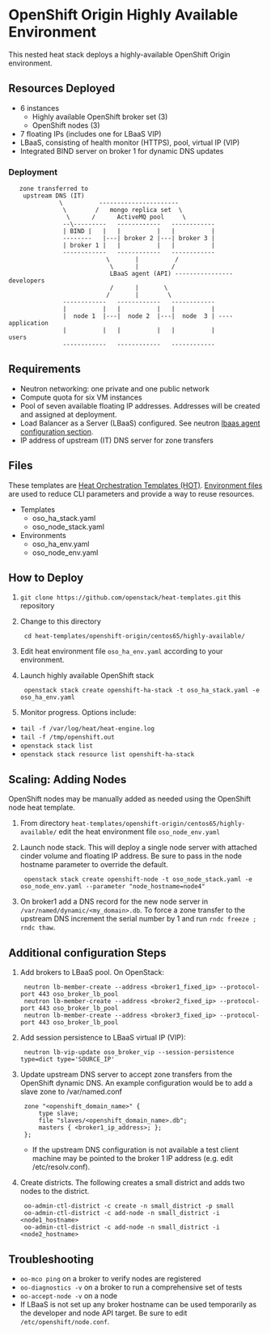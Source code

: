 # OpenShift Origin Highly Available Environment
This nested heat stack deploys a highly-available OpenShift Origin environment.

## Resources Deployed
* 6 instances
  * Highly available OpenShift broker set (3)
  * OpenShift nodes (3)
* 7 floating IPs (includes one for LBaaS VIP)
* LBaaS, consisting of health monitor (HTTPS), pool, virtual IP (VIP)
* Integrated BIND server on broker 1 for dynamic DNS updates

### Deployment



       zone transferred to
        upstream DNS (IT)
                  \          ----------------------
                   \        /   mongo replica set  \
                    \      /      ActiveMQ pool     \
                   --\---------   ------------   ------------
                   | BIND |   |   |          |   |          |
                   --------   |---| broker 2 |---| broker 3 |
                   | broker 1 |   |          |   |          |
                   ------------   ------------   ------------
                               \       |          /
                                \      |         /
                                LBaaS agent (API) ---------------- developers
                                /      |       \
                               /       |        \
                   ------------   ------------   ------------
                   |          |   |          |   |          |
                   |  node 1  |---|  node 2  |---|  node  3 | ---- application
                   |          |   |          |   |          |         users
                   ------------   ------------   ------------



## Requirements
* Neutron networking: one private and one public network
* Compute quota for six VM instances
* Pool of seven available floating IP addresses. Addresses will be created and assigned at deployment.
* Load Balancer as a Server (LBaaS) configured. See neutron [lbaas agent configuration section](https://www.rdoproject.org/networking/lbaas/).
* IP address of upstream (IT) DNS server for zone transfers

## Files
These templates are [Heat Orchestration Templates (HOT)](https://docs.openstack.org/heat/latest/template_guide/hot_guide.html).
[Environment files](https://docs.openstack.org/heat/latest/template_guide/environment.html) are used to reduce CLI parameters and provide a way to reuse resources.

* Templates
  * oso_ha_stack.yaml
  * oso_node_stack.yaml
* Environments
  * oso_ha_env.yaml
  * oso_node_env.yaml

## How to Deploy
1. `git clone https://github.com/openstack/heat-templates.git` this repository
2. Change to this directory

        cd heat-templates/openshift-origin/centos65/highly-available/

3. Edit heat environment file `oso_ha_env.yaml` according to your environment.
4. Launch highly available OpenShift stack

        openstack stack create openshift-ha-stack -t oso_ha_stack.yaml -e oso_ha_env.yaml

5. Monitor progress. Options include:
  * `tail -f /var/log/heat/heat-engine.log`
  * `tail -f /tmp/openshift.out`
  * `openstack stack list`
  * `openstack stack resource list openshift-ha-stack`

## Scaling: Adding Nodes

OpenShift nodes may be manually added as needed using the OpenShift node heat template.

1. From directory `heat-templates/openshift-origin/centos65/highly-available/` edit the heat environment file `oso_node_env.yaml`
2. Launch node stack. This will deploy a single node server with attached cinder volume and floating IP address. Be sure to pass in the node hostname parameter to override the default.

        openstack stack create openshift-node -t oso_node_stack.yaml -e oso_node_env.yaml --parameter "node_hostname=node4"

3. On broker1 add a DNS record for the new node server in `/var/named/dynamic/<my_domain>.db`. To force a zone transfer to the upstream DNS increment the serial number by 1 and run `rndc freeze ; rndc thaw`.

## Additional configuration Steps

1. Add brokers to LBaaS pool. On OpenStack:

        neutron lb-member-create --address <broker1_fixed_ip> --protocol-port 443 oso_broker_lb_pool
        neutron lb-member-create --address <broker2_fixed_ip> --protocol-port 443 oso_broker_lb_pool
        neutron lb-member-create --address <broker3_fixed_ip> --protocol-port 443 oso_broker_lb_pool

2. Add session persistence to LBaaS virtual IP (VIP):

        neutron lb-vip-update oso_broker_vip --session-persistence type=dict type='SOURCE_IP'

3. Update upstream DNS server to accept zone transfers from the OpenShift dynamic DNS. An example configuration would be to add a slave zone to /var/named.conf


        zone "<openshift_domain_name>" {
            type slave;
            file "slaves/<openshift_domain_name>.db";
            masters { <broker1_ip_address>; };
        };


    * If the upstream DNS configuration is not available a test client machine may be pointed to the broker 1 IP address (e.g. edit /etc/resolv.conf).

4. Create districts. The following creates a small district and adds two nodes to the district.

        oo-admin-ctl-district -c create -n small_district -p small
        oo-admin-ctl-district -c add-node -n small_district -i <node1_hostname>
        oo-admin-ctl-district -c add-node -n small_district -i <node2_hostname>

## Troubleshooting
* `oo-mco ping` on a broker to verify nodes are registered
* `oo-diagnostics -v` on a broker to run a comprehensive set of tests
* `oo-accept-node -v` on a node
* If LBaaS is not set up any broker hostname can be used temporarily as the developer and node API target. Be sure to edit `/etc/openshift/node.conf`.
